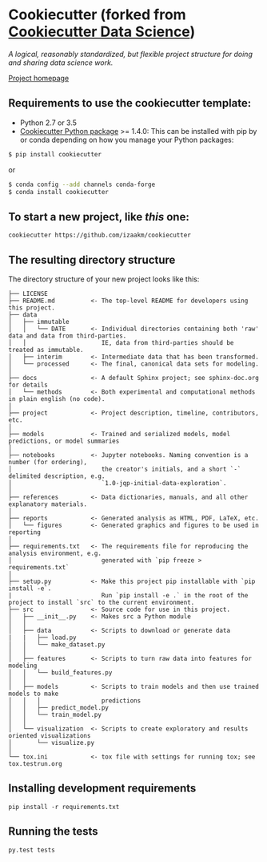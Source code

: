 Cookiecutter (forked from [Cookiecutter Data Science](https://github.com/drivendata/cookiecutter-data-science))
================================================================================


*A logical, reasonably standardized, but flexible project structure for doing and sharing data science work.*


[Project homepage](http://drivendata.github.io/cookiecutter-data-science/)


Requirements to use the cookiecutter template:
--------------------------------------------------------------------------------


 - Python 2.7 or 3.5
 - [Cookiecutter Python package](http://cookiecutter.readthedocs.org/en/latest/installation.html) >= 1.4.0: This can be installed with pip by or conda depending on how you manage your Python packages:

``` bash
$ pip install cookiecutter
```

or

``` bash
$ conda config --add channels conda-forge
$ conda install cookiecutter
```


To start a new project, like *this* one:
--------------------------------------------------------------------------------



    cookiecutter https://github.com/izaakm/cookiecutter



The resulting directory structure
--------------------------------------------------------------------------------



The directory structure of your new project looks like this: 

```
├── LICENSE
├── README.md          <- The top-level README for developers using this project.
├── data
│   ├── immutable
│   │   └── DATE       <- Individual directories containing both 'raw' data and data from third-parties.
│   │                     IE, data from third-parties should be treated as immutable.
│   ├── interim        <- Intermediate data that has been transformed.
│   └── processed      <- The final, canonical data sets for modeling.
│
├── docs               <- A default Sphinx project; see sphinx-doc.org for details
│   └── methods        <- Both experimental and computational methods in plain english (no code).
│
├── project            <- Project description, timeline, contributors, etc.
│
├── models             <- Trained and serialized models, model predictions, or model summaries
│
├── notebooks          <- Jupyter notebooks. Naming convention is a number (for ordering),
│                         the creator's initials, and a short `-` delimited description, e.g.
│                         `1.0-jqp-initial-data-exploration`.
│
├── references         <- Data dictionaries, manuals, and all other explanatory materials.
│
├── reports            <- Generated analysis as HTML, PDF, LaTeX, etc.
│   └── figures        <- Generated graphics and figures to be used in reporting
│
├── requirements.txt   <- The requirements file for reproducing the analysis environment, e.g.
│                         generated with `pip freeze > requirements.txt`
│
├── setup.py           <- Make this project pip installable with `pip install -e`.
|                         Run `pip install -e .` in the root of the project to install `src` to the current environment.
├── src                <- Source code for use in this project.
│   ├── __init__.py    <- Makes src a Python module
│   │
│   ├── data           <- Scripts to download or generate data
|   |   ├── load.py
│   │   └── make_dataset.py
│   │
│   ├── features       <- Scripts to turn raw data into features for modeling
│   │   └── build_features.py
│   │
│   ├── models         <- Scripts to train models and then use trained models to make
│   │   │                 predictions
│   │   ├── predict_model.py
│   │   └── train_model.py
│   │
│   └── visualization  <- Scripts to create exploratory and results oriented visualizations
│       └── visualize.py
│
└── tox.ini            <- tox file with settings for running tox; see tox.testrun.org
```

<!-- 
## Contributing

We welcome contributions! [See the docs for guidelines](https://drivendata.github.io/cookiecutter-data-science/#contributing).
-->

Installing development requirements
--------------------------------------------------------------------------------



    pip install -r requirements.txt

Running the tests
--------------------------------------------------------------------------------



    py.test tests

<!-- END -->
